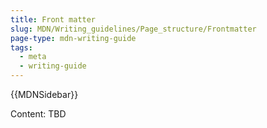 ```yaml
---
title: Front matter
slug: MDN/Writing_guidelines/Page_structure/Frontmatter
page-type: mdn-writing-guide
tags:
  - meta
  - writing-guide
---
```

{{MDNSidebar}}

Content: TBD
